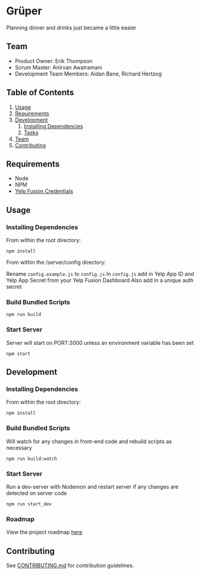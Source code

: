# Grüper

Planning dinner and drinks just became a little easier

 

## Team

  - Product Owner: Erik Thompson
  - Scrum Master: Anirvan Awatramani
  - Development Team Members: Aidan Bane, Richard Hertzog

## Table of Contents

1. [Usage](#Usage)
1. [Requirements](#requirements)
1. [Development](#development)
    1. [Installing Dependencies](#installing-dependencies)
    1. [Tasks](#tasks)
1. [Team](#team)
1. [Contributing](#contributing)

## Requirements
- Node
- NPM
- [Yelp Fusion Credentials](https://www.yelp.com/developers/documentation/v3/get_started)

## Usage
### Installing Dependencies
From within the root directory:
```
npm install
```
From within the /server/config directory:

Rename `config.example.js` to `config.js`
In `config.js` add in Yelp App ID and Yelp App Secret from your Yelp Fusion Dashboard
Also add in a unique auth secret

### Build Bundled Scripts
```
npm run build
```
### Start Server
Server will start on PORT:3000 unless an environment variable has been set
```
npm start
```

## Development
### Installing Dependencies
From within the root directory:

```
npm install
```
### Build Bundled Scripts
Will watch for any changes in front-end code and rebuild scripts as necessary
```
npm run build:watch
```
### Start Server
Run a dev-server with Nodemon and restart server if any changes are detected on server code
```
npm run start_dev
```
### Roadmap
View the project roadmap [here](https://waffle.io/commandQ/grouper)

## Contributing
See [CONTRIBUTING.md](CONTRIBUTING.md) for contribution guidelines.
